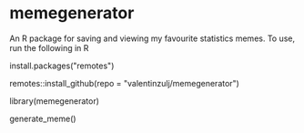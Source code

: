 # memegenerator
An R package for saving and viewing my favourite statistics memes. To use, run the following in R

install.packages("remotes")

remotes::install_github(repo = "valentinzulj/memegenerator")

library(memegenerator)

generate_meme()


